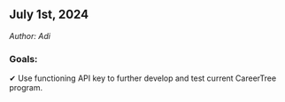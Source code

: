 ## July 1st, 2024
<em>Author: Adi</em>

### Goals:
✔ Use functioning API key to further develop and test current CareerTree program.
